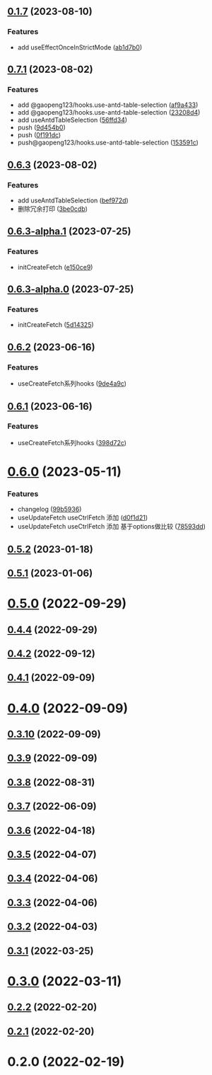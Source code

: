 ## [0.1.7](https://github.com/ligaopeng123-npm/hooks/compare/v0.7.1...v0.1.7) (2023-08-10)


### Features

* add useEffectOnceInStrictMode ([ab1d7b0](https://github.com/ligaopeng123-npm/hooks/commit/ab1d7b0afb1c2f7040b02b4e9f0f2dda4aca3875))



## [0.7.1](https://github.com/ligaopeng123-npm/hooks/compare/v0.6.3...v0.7.1) (2023-08-02)


### Features

* add @gaopeng123/hooks.use-antd-table-selection ([af9a433](https://github.com/ligaopeng123-npm/hooks/commit/af9a433d24eca29f98daa3797977dc811a3b7f51))
* add @gaopeng123/hooks.use-antd-table-selection ([23208d4](https://github.com/ligaopeng123-npm/hooks/commit/23208d46cf44b6c23e3b4977df6b8d62b88f22a1))
* add useAntdTableSelection ([56ffd34](https://github.com/ligaopeng123-npm/hooks/commit/56ffd3474e2d8efe5b41fc7e5b48068e5ee39daf))
* push ([9d454b0](https://github.com/ligaopeng123-npm/hooks/commit/9d454b0fd40da17f0a465a2a2bc56e9331f1b07b))
* push ([0f191dc](https://github.com/ligaopeng123-npm/hooks/commit/0f191dc43ad3566e76067243b247922dc09201b8))
* push@gaopeng123/hooks.use-antd-table-selection ([153591c](https://github.com/ligaopeng123-npm/hooks/commit/153591c24160d13bb1a120ae85147b2ecf914f3c))



## [0.6.3](https://github.com/ligaopeng123-npm/hooks/compare/v0.6.3-alpha.1...v0.6.3) (2023-08-02)


### Features

* add useAntdTableSelection ([bef972d](https://github.com/ligaopeng123-npm/hooks/commit/bef972d8969ab51baf97b3d1dd631705510beaad))
* 删除冗余打印 ([3be0cdb](https://github.com/ligaopeng123-npm/hooks/commit/3be0cdb5d76ef86b2589af42fe919924c1b06e9d))



## [0.6.3-alpha.1](https://github.com/ligaopeng123-npm/hooks/compare/v0.6.3-alpha.0...v0.6.3-alpha.1) (2023-07-25)


### Features

* initCreateFetch ([e150ce9](https://github.com/ligaopeng123-npm/hooks/commit/e150ce9a7173d9072cbd7dc21c2a1d14039d718c))



## [0.6.3-alpha.0](https://github.com/ligaopeng123-npm/hooks/compare/v0.6.2...v0.6.3-alpha.0) (2023-07-25)


### Features

* initCreateFetch ([5d14325](https://github.com/ligaopeng123-npm/hooks/commit/5d143257d974c22d21c87d56b6352b3e4a70043b))



## [0.6.2](https://github.com/ligaopeng123-npm/hooks/compare/v0.6.1...v0.6.2) (2023-06-16)


### Features

* useCreateFetch系列hooks ([9de4a9c](https://github.com/ligaopeng123-npm/hooks/commit/9de4a9c3438ecd357d1d9a0718bc40ac3398b555))



## [0.6.1](https://github.com/ligaopeng123-npm/hooks/compare/v0.6.0...v0.6.1) (2023-06-16)


### Features

* useCreateFetch系列hooks ([398d72c](https://github.com/ligaopeng123-npm/hooks/commit/398d72cc7f56a3af9b2939fdb99ad5feb2e499eb))



# [0.6.0](https://github.com/ligaopeng123-npm/hooks/compare/v0.5.2...v0.6.0) (2023-05-11)


### Features

* changelog ([99b5936](https://github.com/ligaopeng123-npm/hooks/commit/99b5936de5f533ad32c51ef6a424491a30a99b04))
* useUpdateFetch useCtrlFetch 添加 ([d0f1d21](https://github.com/ligaopeng123-npm/hooks/commit/d0f1d21f6e0b24331701a4d750ee145050629f93))
* useUpdateFetch useCtrlFetch 添加 基于options做比较 ([78593dd](https://github.com/ligaopeng123-npm/hooks/commit/78593ddece7f751a38e02ac74983816687d7c7d0))



## [0.5.2](https://github.com/ligaopeng123-npm/hooks/compare/v0.5.1...v0.5.2) (2023-01-18)



## [0.5.1](https://github.com/ligaopeng123-npm/hooks/compare/v0.5.0...v0.5.1) (2023-01-06)



# [0.5.0](https://github.com/ligaopeng123-npm/hooks/compare/v0.4.4...v0.5.0) (2022-09-29)



## [0.4.4](https://github.com/ligaopeng123-npm/hooks/compare/v0.4.2...v0.4.4) (2022-09-29)



## [0.4.2](https://github.com/ligaopeng123-npm/hooks/compare/v0.4.1...v0.4.2) (2022-09-12)



## [0.4.1](https://github.com/ligaopeng123-npm/hooks/compare/v0.4.0...v0.4.1) (2022-09-09)



# [0.4.0](https://github.com/ligaopeng123-npm/hooks/compare/v0.3.10...v0.4.0) (2022-09-09)



## [0.3.10](https://github.com/ligaopeng123-npm/hooks/compare/v0.3.9...v0.3.10) (2022-09-09)



## [0.3.9](https://github.com/ligaopeng123-npm/hooks/compare/v0.3.8...v0.3.9) (2022-09-09)



## [0.3.8](https://github.com/ligaopeng123-npm/hooks/compare/v0.3.7...v0.3.8) (2022-08-31)



## [0.3.7](https://github.com/ligaopeng123-npm/hooks/compare/v0.3.6...v0.3.7) (2022-06-09)



## [0.3.6](https://github.com/ligaopeng123-npm/hooks/compare/v0.3.5...v0.3.6) (2022-04-18)



## [0.3.5](https://github.com/ligaopeng123-npm/hooks/compare/v0.3.4...v0.3.5) (2022-04-07)



## [0.3.4](https://github.com/ligaopeng123-npm/hooks/compare/v0.3.3...v0.3.4) (2022-04-06)



## [0.3.3](https://github.com/ligaopeng123-npm/hooks/compare/v0.3.2...v0.3.3) (2022-04-06)



## [0.3.2](https://github.com/ligaopeng123-npm/hooks/compare/v0.3.1...v0.3.2) (2022-04-03)



## [0.3.1](https://github.com/ligaopeng123-npm/hooks/compare/v0.3.0...v0.3.1) (2022-03-25)



# [0.3.0](https://github.com/ligaopeng123-npm/hooks/compare/v0.2.2...v0.3.0) (2022-03-11)



## [0.2.2](https://github.com/ligaopeng123-npm/hooks/compare/v0.2.1...v0.2.2) (2022-02-20)



## [0.2.1](https://github.com/ligaopeng123-npm/hooks/compare/v0.2.0...v0.2.1) (2022-02-20)



# 0.2.0 (2022-02-19)



